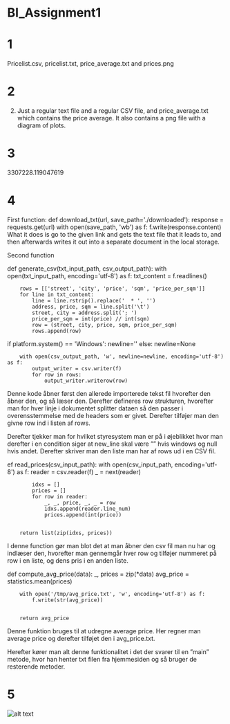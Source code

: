 # BI_Assignment1

# 1

Pricelist.csv, pricelist.txt, price_average.txt and prices.png

# 2

2)	Just a regular text file and a regular CSV file, and  price_average.txt which contains the price average. It also contains a png file with a diagram of plots.

# 3

3307228.119047619
# 4
First function:
def download_txt(url, save_path='./downloaded'):
	    response = requests.get(url)
	    with open(save_path, 'wb') as f:
	        f.write(response.content)
What it does is go to the given link and gets the text file that it leads to, and then afterwards writes it out into a separate document in the local storage.

Second function

def generate_csv(txt_input_path, csv_output_path):
	    with open(txt_input_path, encoding='utf-8') as f:
	        txt_content = f.readlines()
	

	    rows = [['street', 'city', 'price', 'sqm', 'price_per_sqm']]
	    for line in txt_content:
	        line = line.rstrip().replace('  * ', '')
	        address, price, sqm = line.split('\t')
	        street, city = address.split('; ')
	        price_per_sqm = int(price) // int(sqm)
	        row = (street, city, price, sqm, price_per_sqm)
	        rows.append(row)
if platform.system() == 'Windows':
	        newline=''
	    else:
	        newline=None
	

	    with open(csv_output_path, 'w', newline=newline, encoding='utf-8') as f:
	        output_writer = csv.writer(f)
	        for row in rows:
	            output_writer.writerow(row)

	
Denne kode åbner først den allerede importerede tekst fil hvorefter den åbner den, og så læser den. Derefter defineres row strukturen, hvorefter man for hver linje i dokumentet splitter dataen så den passer i overensstemmelse med de headers som er givet.  Derefter tilføjer man den givne row ind i listen af rows.

Derefter tjekker man for hvilket styresystem man er på i øjeblikket hvor man derefter i en condition siger at new_line skal være ”” hvis windows og null hvis andet.
Derefter skriver man den liste man har af rows ud i en CSV fil.


ef read_prices(csv_input_path):
	    with open(csv_input_path, encoding='utf-8') as f:
	        reader = csv.reader(f)
	        _ = next(reader)
	

	        idxs = []
	        prices = []
	        for row in reader:
	            _, _, price, _, _ = row
	            idxs.append(reader.line_num)
	            prices.append(int(price))
	

	    return list(zip(idxs, prices))

I denne function gør man blot det at man åbner den csv fil man nu har og indlæser den, hvorefter man gennemgår hver row og tilføjer nummeret på row i en liste, og dens pris i en anden liste.

def compute_avg_price(data):
	    _, prices = zip(*data)
	    avg_price = statistics.mean(prices)
	

	    with open('/tmp/avg_price.txt', 'w', encoding='utf-8') as f:
	        f.write(str(avg_price))
	

	    return avg_price

Denne funktion bruges til at udregne average price. Her regner man average price og derefter tilføjet den i avg_price.txt.

Herefter kører man alt denne funktionalitet i det der svarer til en ”main” metode, hvor han henter txt filen fra hjemmesiden og så bruger de resterende metoder. 


# 5

![alt text](https://imgur.com/IIWCROL)


